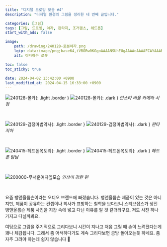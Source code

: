 ```yaml
---
title: "디지털 드로잉 모음 #4"
description: "디지털 환경의 그림을 정리한 네 번째 글입니다."

categories: [그림]
tags: [그림, 드로잉, 야자, 판타지, 조거팬츠, 헤드폰]
start_with_ads: false

image:
    path: /drawing/240128-로봇야자.png
    lqip: data:image/png;base64,iVBORw0KGgoAAAANSUhEUgAAAAoAAAAFCAYAAAB8ZH1oAAAAAXNSR0IArs4c6QAAAARnQU1BAACxjwv8YQUAAAAJcEhZcwAACxIAAAsSAdLdfvwAAAClSURBVBhXTY3NCoJQEIXPqJc0aFELIch2tq436DF7jdYta1NhEUHmRjJCraC2Xvy52WDQtxiGcw585G8XynZcdO0hiAj/KFXhlUa4XwPQcj5T39B2RnDHUx78SC4nhMcV/xrfmiSOEQV7hOcDHukNUkrowmxawMiLgpWbnYcyeyOTJUgXGLgTdNqtWs9CaMIweOj0e8iLCpYpYAngGXqI/DV3RIQPvog6LtR6vkUAAAAASUVORK5CYII=
    alt: 야자하는 로봇

toc: false
toc_sticky: true
 
date: 2024-04-02 13:42:00 +0900
last_modified_at: 2024-04-15 16:33:00 +0900
---
```


![240128-몰카](/drawing/240128-카메라.png){: .light .border }
![240128-몰카](/drawing/240128-카메라.png){: .dark }
_인스타 비율 카메라 시점_

<br>

![240129-검정마법약사](/drawing/240129-검정마법약사.png){: .light .border }
![240129-검정마법약사](/drawing/240129-검정마법약사.png){: .dark }
_판타지아_

<br>

![240415-헤드폰목도리](/drawing/240415-헤드폰목도리.png){: .light .border }
![240415-헤드폰목도리](/drawing/240415-헤드폰목도리.png){: .dark }
_헤드폰 탐남_

<br>

![200000-무서운여자옆모습](/drawing/200000-무서운여자옆모습.png)
_인상이 강한 편_

<br>

요즘 뱅앤올룹슨이라는 오디오 브랜드에 빠졌습니다. 뱅앤올룹슨 제품이 있는 것은 아니지만, 제품이 공유하는 컨셉이나 회사가 표방하는 철학을 보다보니 스티브잡스가 생전 뱅앤올룹슨 제품 사진을 지갑 속에 넣고 다닌 이유를 알 것 같더라구요. 저도 사진 하나 가지고 다닐까봐요.

여담으로 그림을 주기적으로 그리다보니 시간이 지나고 처음 그릴 때 손이 느려졌다는게 꽤나 체감됩니다. 그래서 좀 어색하다가도 계속 그리다보면 금방 돌아오는듯 하네요. 좀 자주 그려야 하는데 쉽지 않습니다 🥲